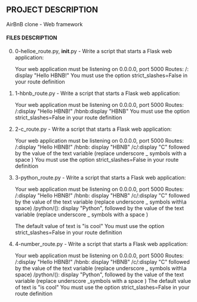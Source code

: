 ## PROJECT DESCRIPTION

AirBnB clone - Web framework

#### FILES DESCRIPTION
0. 0-helloe_route.py, __init__.py - Write a script that starts a Flask web application:

    Your web application must be listening on 0.0.0.0, port 5000
    Routes:
	/: display \"Hello HBNB!\"
    You must use the option strict_slashes=False in your route definition

1. 1-hbnb_route.py - Write a script that starts a Flask web application:

    Your web application must be listening on 0.0.0.0, port 5000
    Routes:
	/:display \"Hello HBNB!\"
	/hbnb:display \"HBNB\"
    You must use the option strict_slashes=False in your route definition
	    
2. 2-c_route.py - Write a script that starts a Flask web application:

    Your web application must be listening on 0.0.0.0, port 5000
    Routes:
	/:display \"Hello HBNB!\"
	/hbnb: display \"HBNB\"
	/c/<text>:display \"C\" followed by the value of the text variable (replace underscore _ symbols with a space )
    You must use the option strict_slashes=False in your route definition
	    
3. 3-python_route.py - Write a script that starts a Flask web application:

    Your web application must be listening on 0.0.0.0, port 5000
    Routes:
        /:display \"Hello HBNB!\"
        /hbnb: display \"HBNB\"
        /c/<text>:display \"C\" followed by the value of the text variable (replace underscore _ symbols with\a space)
	/python/(<text>): display \"Python", followed by the value of the text variable (replace underscore _ symbols with a space )

	The default value of text is \"is cool\"
    You must use the option strict_slashes=False in your route definition

4. 4-number_route.py - Write a script that starts a Flask web application:

    Your web application must be listening on 0.0.0.0, port 5000
    Routes:
        /:display \"Hello HBNB!\"
        /hbnb: display \"HBNB\"
        /c/<text>:display \"C\" followed by the value of the text variable (replace underscore _ symbols with\a space)
        /python/(<text>): display \"Python", followed by the value of the text variable (replace underscore _symbols with a space )
	         The default value of text is \"is cool\"
    You must use the option strict_slashes=False in your route definition  